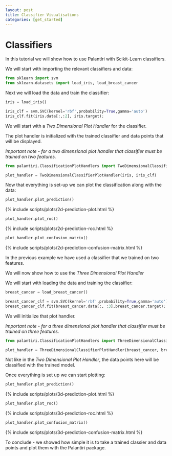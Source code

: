 ```yaml
---
layout: post
title: Classifier Visualisations
categories: [get_started] 
---
```

# Classifiers
In this tutorial we will show how to use Palantíri with Scikit-Learn classifiers.

We will start with importing the relevant classifiers and data:
```python
from sklearn import svm
from sklearn.datasets import load_iris, load_breast_cancer
```                                              

Next we will load the data and train the classifier:

```python 
iris = load_iris()

iris_clf = svm.SVC(kernel='rbf',probability=True,gamma='auto')
iris_clf.fit(iris.data[:,:2], iris.target);
```

We will start with a *Two Dimensional Plot Handler* for the classifier.

The plot handler is initialized with the trained classifier and data points that will be displayed.

*Important note - for a two dimensional plot handler that classifier must be trained on two features.*
```python
from palantiri.ClassificationPlotHandlers import TwoDimensionalClassifierPlotHandler

plot_handler = TwoDimensionalClassifierPlotHandler(iris, iris_clf)
```

Now that everything is set-up we can plot the classification along with the data:

```python
plot_handler.plot_prediction()
```
{% include scripts/plots/2d-prediction-plot.html %}
```python
plot_handler.plot_roc()
```
{% include scripts/plots/2d-prediction-roc.html %}
```python
plot_handler.plot_confusion_matrix()
```

{% include scripts/plots/2d-prediction-confusion-matrix.html %}

In the previous example we have used a classifier that we trained on two features.

We will now show how to use the *Three Dimensional Plot Handler*

We will start with loading the data and training the classifier: 
```python
breast_cancer = load_breast_cancer()

breast_cancer_clf = svm.SVC(kernel='rbf',probability=True,gamma='auto')
breast_cancer_clf.fit(breast_cancer.data[:, :3],breast_cancer.target);
```

We will initialize that plot handler.

*Important note - for a three dimensional plot handler that classifier must be trained on three features.*

```python
from palantiri.ClassificationPlotHandlers import ThreeDimensionalClassifierPlotHandler

plot_handler = ThreeDimensionalClassifierPlotHandler(breast_cancer, breast_cancer_clf)
```
Not like in the *Two Dimensional Plot Handler*, the data points here will be classified with the trained model.


Once everything is set up we can start plotting:
                      
```python
plot_handler.plot_prediction()

```
{% include scripts/plots/3d-prediction-plot.html %}
```python
plot_handler.plot_roc()

```
{% include scripts/plots/3d-prediction-roc.html %}
```python
plot_handler.plot_confusion_matrix()
```
{% include scripts/plots/3d-prediction-confusion-matrix.html %}

To conclude - we showed how simple it is to take a trained classier and data points and plot them with the Palantíri package.